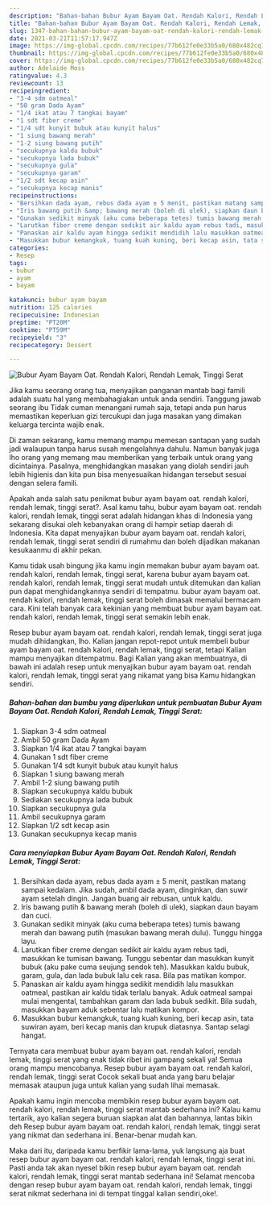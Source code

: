 ```yaml
---
description: "Bahan-bahan Bubur Ayam Bayam Oat. Rendah Kalori, Rendah Lemak, Tinggi Serat Sederhana dan Mudah Dibuat"
title: "Bahan-bahan Bubur Ayam Bayam Oat. Rendah Kalori, Rendah Lemak, Tinggi Serat Sederhana dan Mudah Dibuat"
slug: 1347-bahan-bahan-bubur-ayam-bayam-oat-rendah-kalori-rendah-lemak-tinggi-serat-sederhana-dan-mudah-dibuat
date: 2021-03-21T11:57:17.947Z
image: https://img-global.cpcdn.com/recipes/77b612fe0e33b5a0/680x482cq70/bubur-ayam-bayam-oat-rendah-kalori-rendah-lemak-tinggi-serat-foto-resep-utama.jpg
thumbnail: https://img-global.cpcdn.com/recipes/77b612fe0e33b5a0/680x482cq70/bubur-ayam-bayam-oat-rendah-kalori-rendah-lemak-tinggi-serat-foto-resep-utama.jpg
cover: https://img-global.cpcdn.com/recipes/77b612fe0e33b5a0/680x482cq70/bubur-ayam-bayam-oat-rendah-kalori-rendah-lemak-tinggi-serat-foto-resep-utama.jpg
author: Adelaide Moss
ratingvalue: 4.3
reviewcount: 13
recipeingredient:
- "3-4 sdm oatmeal"
- "50 gram Dada Ayam"
- "1/4 ikat atau 7 tangkai bayam"
- "1 sdt fiber creme"
- "1/4 sdt kunyit bubuk atau kunyit halus"
- "1 siung bawang merah"
- "1-2 siung bawang putih"
- "secukupnya kaldu bubuk"
- "secukupnya lada bubuk"
- "secukupnya gula"
- "secukupnya garam"
- "1/2 sdt kecap asin"
- "secukupnya kecap manis"
recipeinstructions:
- "Bersihkan dada ayam, rebus dada ayam ± 5 menit, pastikan matang sampai kedalam. Jika sudah, ambil dada ayam, dinginkan, dan suwir ayam setelah dingin. Jangan buang air rebusan, untuk kaldu."
- "Iris bawang putih &amp; bawang merah (boleh di ulek), siapkan daun bayam dan cuci."
- "Gunakan sedikit minyak (aku cuma beberapa tetes) tumis bawang merah dan bawang putih (masukan bawang merah dulu). Tunggu hingga layu."
- "Larutkan fiber creme dengan sedikit air kaldu ayam rebus tadi, masukkan ke tumisan bawang. Tunggu sebentar dan masukkan kunyit bubuk (aku pake cuma seujung sendok teh). Masukkan kaldu bubuk, garam, gula, dan lada bubuk lalu cek rasa. Bila pas matikan kompor."
- "Panaskan air kaldu ayam hingga sedikit mendidih lalu masukkan oatmeal, pastikan air kaldu tidak terlalu banyak. Aduk oatmeal sampai mulai mengental, tambahkan garam dan lada bubuk sedikit. Bila sudah, masukkan bayam aduk sebentar lalu matikan kompor."
- "Masukkan bubur kemangkuk, tuang kuah kuning, beri kecap asin, tata suwiran ayam, beri kecap manis dan krupuk diatasnya. Santap selagi hangat."
categories:
- Resep
tags:
- bubur
- ayam
- bayam

katakunci: bubur ayam bayam 
nutrition: 125 calories
recipecuisine: Indonesian
preptime: "PT20M"
cooktime: "PT59M"
recipeyield: "3"
recipecategory: Dessert

---
```



![Bubur Ayam Bayam Oat. Rendah Kalori, Rendah Lemak, Tinggi Serat](https://img-global.cpcdn.com/recipes/77b612fe0e33b5a0/680x482cq70/bubur-ayam-bayam-oat-rendah-kalori-rendah-lemak-tinggi-serat-foto-resep-utama.jpg)

Jika kamu seorang orang tua, menyajikan panganan mantab bagi famili adalah suatu hal yang membahagiakan untuk anda sendiri. Tanggung jawab seorang ibu Tidak cuman menangani rumah saja, tetapi anda pun harus memastikan keperluan gizi tercukupi dan juga masakan yang dimakan keluarga tercinta wajib enak.

Di zaman  sekarang, kamu memang mampu memesan santapan yang sudah jadi walaupun tanpa harus susah mengolahnya dahulu. Namun banyak juga lho orang yang memang mau memberikan yang terbaik untuk orang yang dicintainya. Pasalnya, menghidangkan masakan yang diolah sendiri jauh lebih higienis dan kita pun bisa menyesuaikan hidangan tersebut sesuai dengan selera famili. 



Apakah anda salah satu penikmat bubur ayam bayam oat. rendah kalori, rendah lemak, tinggi serat?. Asal kamu tahu, bubur ayam bayam oat. rendah kalori, rendah lemak, tinggi serat adalah hidangan khas di Indonesia yang sekarang disukai oleh kebanyakan orang di hampir setiap daerah di Indonesia. Kita dapat menyajikan bubur ayam bayam oat. rendah kalori, rendah lemak, tinggi serat sendiri di rumahmu dan boleh dijadikan makanan kesukaanmu di akhir pekan.

Kamu tidak usah bingung jika kamu ingin memakan bubur ayam bayam oat. rendah kalori, rendah lemak, tinggi serat, karena bubur ayam bayam oat. rendah kalori, rendah lemak, tinggi serat mudah untuk ditemukan dan kalian pun dapat menghidangkannya sendiri di tempatmu. bubur ayam bayam oat. rendah kalori, rendah lemak, tinggi serat boleh dimasak memalui bermacam cara. Kini telah banyak cara kekinian yang membuat bubur ayam bayam oat. rendah kalori, rendah lemak, tinggi serat semakin lebih enak.

Resep bubur ayam bayam oat. rendah kalori, rendah lemak, tinggi serat juga mudah dihidangkan, lho. Kalian jangan repot-repot untuk membeli bubur ayam bayam oat. rendah kalori, rendah lemak, tinggi serat, tetapi Kalian mampu menyajikan ditempatmu. Bagi Kalian yang akan membuatnya, di bawah ini adalah resep untuk menyajikan bubur ayam bayam oat. rendah kalori, rendah lemak, tinggi serat yang nikamat yang bisa Kamu hidangkan sendiri.

<!--inarticleads1-->

##### Bahan-bahan dan bumbu yang diperlukan untuk pembuatan Bubur Ayam Bayam Oat. Rendah Kalori, Rendah Lemak, Tinggi Serat:

1. Siapkan 3-4 sdm oatmeal
1. Ambil 50 gram Dada Ayam
1. Siapkan 1/4 ikat atau 7 tangkai bayam
1. Gunakan 1 sdt fiber creme
1. Gunakan 1/4 sdt kunyit bubuk atau kunyit halus
1. Siapkan 1 siung bawang merah
1. Ambil 1-2 siung bawang putih
1. Siapkan secukupnya kaldu bubuk
1. Sediakan secukupnya lada bubuk
1. Siapkan secukupnya gula
1. Ambil secukupnya garam
1. Siapkan 1/2 sdt kecap asin
1. Gunakan secukupnya kecap manis




<!--inarticleads2-->

##### Cara menyiapkan Bubur Ayam Bayam Oat. Rendah Kalori, Rendah Lemak, Tinggi Serat:

1. Bersihkan dada ayam, rebus dada ayam ± 5 menit, pastikan matang sampai kedalam. Jika sudah, ambil dada ayam, dinginkan, dan suwir ayam setelah dingin. Jangan buang air rebusan, untuk kaldu.
1. Iris bawang putih &amp; bawang merah (boleh di ulek), siapkan daun bayam dan cuci.
1. Gunakan sedikit minyak (aku cuma beberapa tetes) tumis bawang merah dan bawang putih (masukan bawang merah dulu). Tunggu hingga layu.
1. Larutkan fiber creme dengan sedikit air kaldu ayam rebus tadi, masukkan ke tumisan bawang. Tunggu sebentar dan masukkan kunyit bubuk (aku pake cuma seujung sendok teh). Masukkan kaldu bubuk, garam, gula, dan lada bubuk lalu cek rasa. Bila pas matikan kompor.
1. Panaskan air kaldu ayam hingga sedikit mendidih lalu masukkan oatmeal, pastikan air kaldu tidak terlalu banyak. Aduk oatmeal sampai mulai mengental, tambahkan garam dan lada bubuk sedikit. Bila sudah, masukkan bayam aduk sebentar lalu matikan kompor.
1. Masukkan bubur kemangkuk, tuang kuah kuning, beri kecap asin, tata suwiran ayam, beri kecap manis dan krupuk diatasnya. Santap selagi hangat.




Ternyata cara membuat bubur ayam bayam oat. rendah kalori, rendah lemak, tinggi serat yang enak tidak ribet ini gampang sekali ya! Semua orang mampu mencobanya. Resep bubur ayam bayam oat. rendah kalori, rendah lemak, tinggi serat Cocok sekali buat anda yang baru belajar memasak ataupun juga untuk kalian yang sudah lihai memasak.

Apakah kamu ingin mencoba membikin resep bubur ayam bayam oat. rendah kalori, rendah lemak, tinggi serat mantab sederhana ini? Kalau kamu tertarik, ayo kalian segera buruan siapkan alat dan bahannya, lantas bikin deh Resep bubur ayam bayam oat. rendah kalori, rendah lemak, tinggi serat yang nikmat dan sederhana ini. Benar-benar mudah kan. 

Maka dari itu, daripada kamu berfikir lama-lama, yuk langsung aja buat resep bubur ayam bayam oat. rendah kalori, rendah lemak, tinggi serat ini. Pasti anda tak akan nyesel bikin resep bubur ayam bayam oat. rendah kalori, rendah lemak, tinggi serat mantab sederhana ini! Selamat mencoba dengan resep bubur ayam bayam oat. rendah kalori, rendah lemak, tinggi serat nikmat sederhana ini di tempat tinggal kalian sendiri,oke!.

